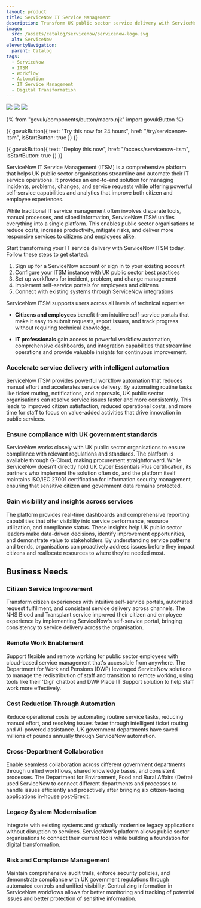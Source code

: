 ```yaml
---
layout: product
title: ServiceNow IT Service Management
description: Transform UK public sector service delivery with ServiceNow ITSM - a comprehensive platform that automates workflows, improves efficiency, and enhances both citizen and employee experiences
image:
  src: /assets/catalog/servicenow/servicenow-logo.svg
  alt: ServiceNow
eleventyNavigation:
  parent: Catalog
tags:
  - ServiceNow
  - ITSM
  - Workflow
  - Automation
  - IT Service Management
  - Digital Transformation
---
```


![](https://img.shields.io/badge/provider-servicenow-green)
![](https://img.shields.io/badge/owner-private_sector-orange)
![](https://img.shields.io/badge/access-NDX_OIDC-green)

{% from "govuk/components/button/macro.njk" import govukButton %}

{{ govukButton({
  text: "Try this now for 24 hours",
  href: "/try/servicenow-itsm",
  isStartButton: true
}) }}
</br>

{{ govukButton({
  text: "Deploy this now",
  href: "/access/servicenow-itsm",
  isStartButton: true
}) }}

ServiceNow IT Service Management (ITSM) is a comprehensive platform that helps UK public sector organisations streamline and automate their IT service operations. It provides an end-to-end solution for managing incidents, problems, changes, and service requests while offering powerful self-service capabilities and analytics that improve both citizen and employee experiences.

While traditional IT service management often involves disparate tools, manual processes, and siloed information, ServiceNow ITSM unifies everything into a single platform. This enables public sector organisations to reduce costs, increase productivity, mitigate risks, and deliver more responsive services to citizens and employees alike.

Start transforming your IT service delivery with ServiceNow ITSM today. Follow these steps to get started:

1. Sign up for a ServiceNow account or sign in to your existing account
2. Configure your ITSM instance with UK public sector best practices
3. Set up workflows for incident, problem, and change management
4. Implement self-service portals for employees and citizens
5. Connect with existing systems through ServiceNow integrations

ServiceNow ITSM supports users across all levels of technical expertise:

- **Citizens and employees** benefit from intuitive self-service portals that make it easy to submit requests, report issues, and track progress without requiring technical knowledge.

- **IT professionals** gain access to powerful workflow automation, comprehensive dashboards, and integration capabilities that streamline operations and provide valuable insights for continuous improvement.

### Accelerate service delivery with intelligent automation

ServiceNow ITSM provides powerful workflow automation that reduces manual effort and accelerates service delivery. By automating routine tasks like ticket routing, notifications, and approvals, UK public sector organisations can resolve service issues faster and more consistently. This leads to improved citizen satisfaction, reduced operational costs, and more time for staff to focus on value-added activities that drive innovation in public services.

### Ensure compliance with UK government standards

ServiceNow works closely with UK public sector organisations to ensure compliance with relevant regulations and standards. The platform is available through G-Cloud, making procurement straightforward. While ServiceNow doesn't directly hold UK Cyber Essentials Plus certification, its partners who implement the solution often do, and the platform itself maintains ISO/IEC 27001 certification for information security management, ensuring that sensitive citizen and government data remains protected.

### Gain visibility and insights across services

The platform provides real-time dashboards and comprehensive reporting capabilities that offer visibility into service performance, resource utilization, and compliance status. These insights help UK public sector leaders make data-driven decisions, identify improvement opportunities, and demonstrate value to stakeholders. By understanding service patterns and trends, organisations can proactively address issues before they impact citizens and reallocate resources to where they're needed most.

## Business Needs

### Citizen Service Improvement

Transform citizen experiences with intuitive self-service portals, automated request fulfillment, and consistent service delivery across channels. The NHS Blood and Transplant service improved their citizen and employee experience by implementing ServiceNow's self-service portal, bringing consistency to service delivery across the organisation.

### Remote Work Enablement

Support flexible and remote working for public sector employees with cloud-based service management that's accessible from anywhere. The Department for Work and Pensions (DWP) leveraged ServiceNow solutions to manage the redistribution of staff and transition to remote working, using tools like their 'Digi' chatbot and DWP Place IT Support solution to help staff work more effectively.

### Cost Reduction Through Automation

Reduce operational costs by automating routine service tasks, reducing manual effort, and resolving issues faster through intelligent ticket routing and AI-powered assistance. UK government departments have saved millions of pounds annually through ServiceNow automation.

### Cross-Department Collaboration

Enable seamless collaboration across different government departments through unified workflows, shared knowledge bases, and consistent processes. The Department for Environment, Food and Rural Affairs (Defra) used ServiceNow to connect different departments and processes to handle issues efficiently and proactively after bringing six citizen-facing applications in-house post-Brexit.

### Legacy System Modernisation

Integrate with existing systems and gradually modernise legacy applications without disruption to services. ServiceNow's platform allows public sector organisations to connect their current tools while building a foundation for digital transformation.

### Risk and Compliance Management

Maintain comprehensive audit trails, enforce security policies, and demonstrate compliance with UK government regulations through automated controls and unified visibility. Centralizing information in ServiceNow workflows allows for better monitoring and tracking of potential issues and better protection of sensitive information.
